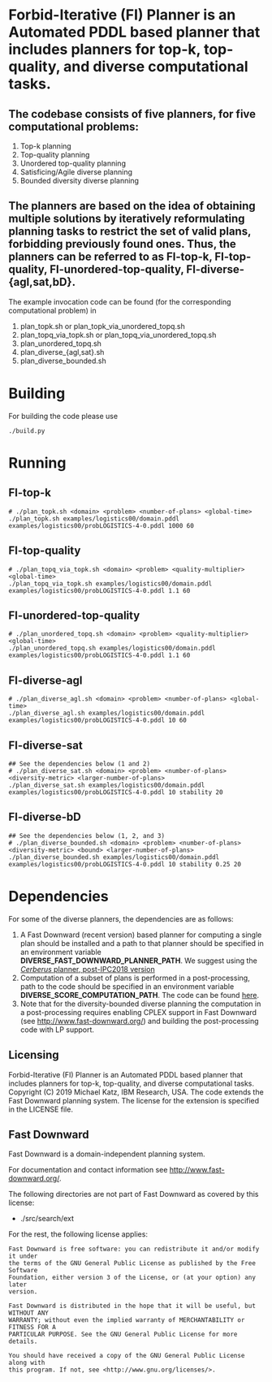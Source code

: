 # Forbid-Iterative (FI) Planner is an Automated PDDL based planner that includes planners for top-k, top-quality, and diverse computational tasks.

## The codebase consists of five planners, for five computational problems:

1. Top-k planning
2. Top-quality planning
3. Unordered top-quality planning
4. Satisficing/Agile diverse planning
5. Bounded diversity diverse planning

## The planners are based on the idea of obtaining multiple solutions by iteratively reformulating planning tasks to restrict the set of valid plans, forbidding previously found ones. Thus, the planners can be referred to as FI-top-k, FI-top-quality, FI-unordered-top-quality, FI-diverse-{agl,sat,bD}.

The example invocation code can be found (for the corresponding computational problem) in
1. plan_topk.sh or plan_topk_via_unordered_topq.sh
2. plan_topq_via_topk.sh or plan_topq_via_unordered_topq.sh
3. plan_unordered_topq.sh
4. plan_diverse_{agl,sat}.sh
5. plan_diverse_bounded.sh

# Building
For building the code please use
```
./build.py
```

# Running
## FI-top-k
```
# ./plan_topk.sh <domain> <problem> <number-of-plans> <global-time>
./plan_topk.sh examples/logistics00/domain.pddl examples/logistics00/probLOGISTICS-4-0.pddl 1000 60
```
## FI-top-quality
```
# ./plan_topq_via_topk.sh <domain> <problem> <quality-multiplier> <global-time>
./plan_topq_via_topk.sh examples/logistics00/domain.pddl examples/logistics00/probLOGISTICS-4-0.pddl 1.1 60
```
## FI-unordered-top-quality
```
# ./plan_unordered_topq.sh <domain> <problem> <quality-multiplier> <global-time>
./plan_unordered_topq.sh examples/logistics00/domain.pddl examples/logistics00/probLOGISTICS-4-0.pddl 1.1 60
```
## FI-diverse-agl
```
# ./plan_diverse_agl.sh <domain> <problem> <number-of-plans> <global-time>
./plan_diverse_agl.sh examples/logistics00/domain.pddl examples/logistics00/probLOGISTICS-4-0.pddl 10 60
```
## FI-diverse-sat
```
## See the dependencies below (1 and 2)
# ./plan_diverse_sat.sh <domain> <problem> <number-of-plans> <diversity-metric> <larger-number-of-plans>
./plan_diverse_sat.sh examples/logistics00/domain.pddl examples/logistics00/probLOGISTICS-4-0.pddl 10 stability 20
```
## FI-diverse-bD
```
## See the dependencies below (1, 2, and 3)
# ./plan_diverse_bounded.sh <domain> <problem> <number-of-plans> <diversity-metric> <bound> <larger-number-of-plans>
./plan_diverse_bounded.sh examples/logistics00/domain.pddl examples/logistics00/probLOGISTICS-4-0.pddl 10 stability 0.25 20
```


# Dependencies
For some of the diverse planners, the dependencies are as follows:
1. A Fast Downward (recent version) based planner for computing a single plan should be installed and a path to that planner should be specified in an environment variable **DIVERSE_FAST_DOWNWARD_PLANNER_PATH**. We suggest using the [*Cerberus* planner, post-IPC2018 version](https://github.com/ctpelok77/fd-red-black-postipc2018)
2. Computation of a subset of plans is performed in a post-processing, path to the code should be specified in an environment variable **DIVERSE_SCORE_COMPUTATION_PATH**. The code can be found [here](https://github.com/IBM/diversescore).
3. Note that for the diversity-bounded diverse planning the computation in a post-processing requires enabling CPLEX support in Fast Downward (see http://www.fast-downward.org/) and building the post-processing code with LP support.

## Licensing

Forbid-Iterative (FI) Planner is an Automated PDDL based planner that
includes planners for top-k, top-quality, and diverse computational
tasks. Copyright (C) 2019  Michael Katz, IBM Research, USA.
The code extends the Fast Downward planning system. The license for the
extension is specified in the LICENSE file.

## Fast Downward
Fast Downward is a domain-independent planning system.

For documentation and contact information see http://www.fast-downward.org/.

The following directories are not part of Fast Downward as covered by this
license:

* ./src/search/ext

For the rest, the following license applies:

```
Fast Downward is free software: you can redistribute it and/or modify it under
the terms of the GNU General Public License as published by the Free Software
Foundation, either version 3 of the License, or (at your option) any later
version.

Fast Downward is distributed in the hope that it will be useful, but WITHOUT ANY
WARRANTY; without even the implied warranty of MERCHANTABILITY or FITNESS FOR A
PARTICULAR PURPOSE. See the GNU General Public License for more details.

You should have received a copy of the GNU General Public License along with
this program. If not, see <http://www.gnu.org/licenses/>.
```
